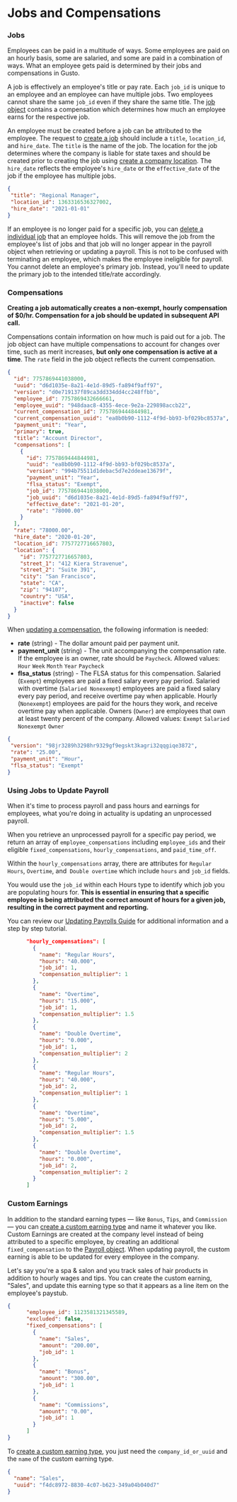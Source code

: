 # Jobs and Compensations

### Jobs

Employees can be paid in a multitude of ways. Some employees are paid on an hourly basis, some are salaried, and some are paid in a combination of ways. What an employee gets paid is determined by their jobs and compensations in Gusto.

A job is effectively an employee's title or pay rate. Each `job_id` is unique to an employee and an employee can have multiple jobs. Two employees cannot share the same `job_id` even if they share the same title. The [job object](https://docs.gusto.com/docs/api/c2NoOjUyNjYzOTY-job) contains a compensation which determines how much an employee earns for the respective job.

An employee must be created before a job can be attributed to the employee. The request to [create a job](https://docs.gusto.com/docs/api/b3A6MzExMzczNDY-create-a-job) should include a `title`, `location_id`, and `hire_date`. The `title` is the name of the job. The location for the job determines where the company is liable for state taxes and should be created prior to creating the job using [create a company location](https://docs.gusto.com/docs/api/b3A6MTQ3MTExMTY-create-a-company-location). The `hire_date` reflects the employee's `hire_date` or the `effective_date` of the job if the employee has multiple jobs. 

````json
{
 "title": "Regional Manager",
 "location_id": 1363316536327002,
 "hire_date": "2021-01-01"
}
````


If an employee is no longer paid for a specific job, you can [delete a individual job](https://docs.gusto.com/docs/api/b3A6MzExMzczNDQ-delete-an-individual-job) that an employee holds. This will remove the job from the employee's list of jobs and that job will no longer appear in the payroll object when retrieving or updating a payroll. This is not to be confused with terminating an employee, which makes the employee ineligible for payroll. You cannot delete an employee's primary job. Instead, you'll need to update the primary job to the intended title/rate accordingly.

### Compensations

**Creating a job automatically creates a non-exempt, hourly compensation of $0/hr. Compensation for a job should be updated in subsequent API call.**

Compensations contain information on how much is paid out for a job. The job object can have multiple compensations to account for changes over time, such as merit increases, **but only one compensation is active at a time**. The `rate` field in the job object reflects the current compensation.

```json
{
  "id": 7757869441038000,
  "uuid": "d6d1035e-8a21-4e1d-89d5-fa894f9aff97",
  "version": "d0e719137f89ca3dd334dd4cc248ffbb",
  "employee_id": 7757869432666661,
  "employee_uuid": "948daac8-4355-4ece-9e2a-229898accb22",
  "current_compensation_id": 7757869444844981,
  "current_compensation_uuid": "ea8b0b90-1112-4f9d-bb93-bf029bc8537a",
  "payment_unit": "Year",
  "primary": true,
  "title": "Account Director",
  "compensations": [
    {
      "id": 7757869444844981,
      "uuid": "ea8b0b90-1112-4f9d-bb93-bf029bc8537a",
      "version": "994b75511d1debac5d7e2ddeae13679f",
      "payment_unit": "Year",
      "flsa_status": "Exempt",
      "job_id": 7757869441038000,
      "job_uuid": "d6d1035e-8a21-4e1d-89d5-fa894f9aff97",
      "effective_date": "2021-01-20",
      "rate": "78000.00"
    }
  ],
  "rate": "78000.00",
  "hire_date": "2020-01-20",
  "location_id": 7757727716657803,
  "location": {
    "id": 7757727716657803,
    "street_1": "412 Kiera Stravenue",
    "street_2": "Suite 391",
    "city": "San Francisco",
    "state": "CA",
    "zip": "94107",
    "country": "USA",
    "inactive": false
  }
}
```

When [updating a compensation](https://docs.gusto.com/docs/api/b3A6MzExMzczNjA-update-a-compensation), the following information is needed:
- **rate** (string) - The dollar amount paid per payment unit.
- **payment_unit** (string) - The unit accompanying the compensation rate. If the employee is an owner, rate should be `Paycheck`. Allowed values: `Hour` `Week` `Month` `Year` `Paycheck`
- **flsa_status** (string) - The FLSA status for this compensation. Salaried (`Exempt`) employees are paid a fixed salary every pay period. Salaried with overtime (`Salaried Nonexempt`) employees are paid a fixed salary every pay period, and receive overtime pay when applicable. Hourly (`Nonexempt`) employees are paid for the hours they work, and receive overtime pay when applicable. Owners (`Owner`) are employees that own at least twenty percent of the company. Allowed values: `Exempt` `Salaried` `Nonexempt` `Owner`

````json
{
 "version": "98jr3289h3298hr9329gf9egskt3kagri32qqgiqe3872",
 "rate": "25.00",
 "payment_unit": "Hour",
 "flsa_status": "Exempt"
}
````

### Using Jobs to Update Payroll

When it's time to process payroll and pass hours and earnings for employees, what you're doing in actuality is updating an unprocessed payroll.

When you retrieve an unprocessed payroll for a specific pay period, we return an array of `employee_compensations` including `employee_ids` and their eligible `fixed_compensations`, `hourly_compensations`, and `paid_time_off`. 

Within the `hourly_compensations` array, there are attributes for `Regular Hours`, `Overtime`, and` Double overtime` which include `hours` and `job_id` fields.

You would use the `job_id` within each Hours type to identify which job you are populating hours for. **This is essential in ensuring that a specific employee is being attributed the correct amount of hours for a given job, resulting in the correct payment and reporting.**

You can review our [Updating Payrolls Guide](https://docs.gusto.com/docs/api/ZG9jOjUyNzMzNjU-updating-payrolls) for additional information and a step by step tutorial.

```json
      "hourly_compensations": [
        {
          "name": "Regular Hours",
          "hours": "40.000",
          "job_id": 1,
          "compensation_multiplier": 1
        },
        {
          "name": "Overtime",
          "hours": "15.000",
          "job_id": 1,
          "compensation_multiplier": 1.5
        },
        {
          "name": "Double Overtime",
          "hours": "0.000",
          "job_id": 1,
          "compensation_multiplier": 2
        },
        {
          "name": "Regular Hours",
          "hours": "40.000",
          "job_id": 2,
          "compensation_multiplier": 1
        },
        {
          "name": "Overtime",
          "hours": "5.000",
          "job_id": 2,
          "compensation_multiplier": 1.5
        },
        {
          "name": "Double Overtime",
          "hours": "0.000",
          "job_id": 2,
          "compensation_multiplier": 2
        }
      ]
```

### Custom Earnings


In addition to the standard earning types — like `Bonus`, `Tips`, and `Commission` — you can [create a custom earning type](https://docs.gusto.com/docs/api/b3A6MzExMzczOTE-create-a-custom-earning-type) and name it whatever you like. Custom Earnings are created at the company level instead of being attributed to a specific employee, by creating an additional `fixed_compensation` to the [Payroll object](https://docs.gusto.com/docs/api/c2NoOjY2NjU5NTY-payroll). When updating payroll, the custom earning is able to be updated for every employee in the company.

Let's say you're a spa & salon and you track sales of hair products in addition to hourly wages and tips. You can create the custom earning, "Sales", and update this earning type so that it appears as a line item on the employee's paystub.

```json
{
      "employee_id": 1123581321345589,
      "excluded": false,
      "fixed_compensations": [
        {
          "name": "Sales",
          "amount": "200.00",
          "job_id": 1
        },
        {
          "name": "Bonus",
          "amount": "300.00",
          "job_id": 1
        },
        {
          "name": "Commissions",
          "amount": "0.00",
          "job_id": 1
        }
      ]
}
```
To [create a custom earning type](https://docs.gusto.com/docs/api/b3A6MzExMzczOTE-create-a-custom-earning-type), you just need the `company_id_or_uuid` and the `name` of the custom earning type.

```json
{
  "name": "Sales",
  "uuid": "f4dc8972-8830-4c07-b623-349a04b040d7"
}
```
